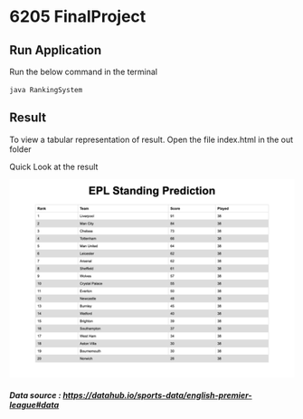 # 6205 FinalProject


## Run Application 
Run the below command in the terminal 

`java RankingSystem`

## Result 

To view a tabular representation of result. Open the file index.html in the out folder 

Quick Look at the result 

![Result Image](/Result.png)

##### Data source : https://datahub.io/sports-data/english-premier-league#data 


